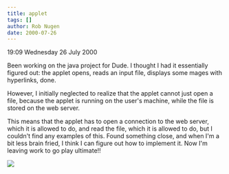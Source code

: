 ```yaml
---
title: applet
tags: []
author: Rob Nugen
date: 2000-07-26
---
```


<p class=date>19:09 Wednesday 26 July 2000</p>

<p>Been working on the java project for Dude. I thought I had it essentially figured out:   the applet opens, reads an input file, displays some mages with hyperlinks, done.

<p>However, I initially neglected to realize that the applet cannot just open a file, because the applet is running on the user's machine, while the file is stored on the web server.

<p>This means that the applet has to open a connection to the web server, which it is allowed to do, and read the file, which it is allowed to do, but I couldn't find any examples of this.  Found something close, and when I'm a bit less brain fried, I think I can figure out how to implement it.    Now I'm leaving work to go play ultimate!!

<p><img src="/images/rob/wL-ROB.gif">


